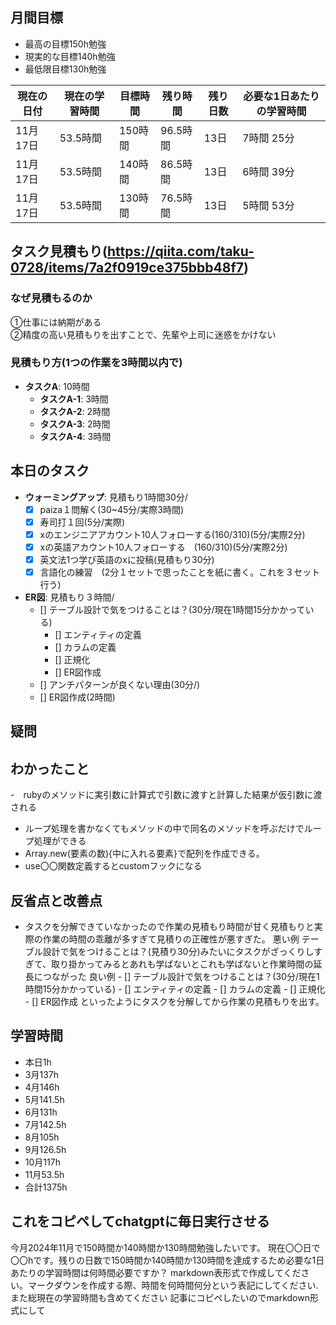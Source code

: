 
## 月間目標
- 最高の目標150h勉強
- 現実的な目標140h勉強
- 最低限目標130h勉強

| 現在の日付 | 現在の学習時間 | 目標時間 | 残り時間 | 残り日数 | 必要な1日あたりの学習時間 |
| --- | --- | --- | --- | --- | --- |
| 11月17日 | 53.5時間 | 150時間 | 96.5時間 | 13日 | 7時間 25分 |
| 11月17日 | 53.5時間 | 140時間 | 86.5時間 | 13日 | 6時間 39分 |
| 11月17日 | 53.5時間 | 130時間 | 76.5時間 | 13日 | 5時間 53分 |




## タスク見積もり(https://qiita.com/taku-0728/items/7a2f0919ce375bbb48f7)
### なぜ見積もるのか   
①仕事には納期がある  
②精度の高い見積もりを出すことで、先輩や上司に迷惑をかけない

### 見積もり方(1つの作業を3時間以内で)
- **タスクA**: 10時間
  - **タスクA-1**: 3時間
  - **タスクA-2**: 2時間
  - **タスクA-3**: 2時間
  - **タスクA-4**: 3時間


## 本日のタスク

  - **ウォーミングアップ**: 見積もり1時間30分/
    - [x] paiza１問解く(30~45分/実際3時間)  
    - [x] 寿司打１回(5分/実際)
    - [x] xのエンジニアアカウント10人フォローする(160/310)(5分/実際2分)
    - [x] xの英語アカウント10人フォローする　(160/310)(5分/実際2分)
    - [x] 英文法1つ学び英語のxに投稿(見積もり30分)
    - [x] 言語化の練習　(2分１セットで思ったことを紙に書く。これを３セット行う)
   
   - **ER図**: 見積もり３時間/    
     - [] テーブル設計で気をつけることは？(30分/現在1時間15分かかっている)
       -  [] エンティティの定義
       -  [] カラムの定義
       -  [] 正規化
       -  [] ER図作成
     - [] アンチパターンが良くない理由(30分/)  
     - [] ER図作成(2時間)

    

## 疑問



## わかったこと
-　rubyのメソッドに実引数に計算式で引数に渡すと計算した結果が仮引数に渡される
- ループ処理を書かなくてもメソッドの中で同名のメソッドを呼ぶだけでループ処理ができる
- Array.new(要素の数){中に入れる要素}で配列を作成できる。
- use〇〇関数定義するとcustomフックになる



## 反省点と改善点
- タスクを分解できていなかったので作業の見積もり時間が甘く見積もりと実際の作業の時間の乖離が多すぎて見積りの正確性が悪すぎた。
悪い例 テーブル設計で気をつけることは？(見積り30分)みたいにタスクがざっくりしすぎて、取り掛かってみるとあれも学ばないとこれも学ばないと作業時間の延長につながった
良い例 - [] テーブル設計で気をつけることは？(30分/現在1時間15分かかっている)
       -  [] エンティティの定義
       -  [] カラムの定義
       -  [] 正規化
       -  [] ER図作成
  といったようにタスクを分解してから作業の見積もりを出す。

## 学習時間
  - 本日1h
  - 3月137h
  - 4月146h
  - 5月141.5h
  - 6月131h
  - 7月142.5h
  - 8月105h
  - 9月126.5h
  - 10月117h
  - 11月53.5h
  - 合計1375h

 ## これをコピペしてchatgptに毎日実行させる
今月2024年11月で150時間か140時間か130時間勉強したいです。
現在〇〇日で〇〇hです。残りの日数で150時間か140時間か130時間を達成するため必要な1日あたりの学習時間は何時間必要ですか？
markdown表形式で作成してください。マークダウンを作成する際、時間を何時間何分という表記にしてください.また総現在の学習時間も含めてください
記事にコピペしたいのでmarkdown形式にして
 
